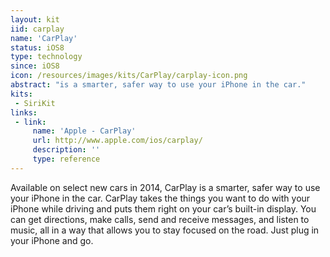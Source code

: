 ```yaml
---
layout: kit
iid: carplay
name: 'CarPlay'
status: iOS8
type: technology
since: iOS8
icon: /resources/images/kits/CarPlay/carplay-icon.png
abstract: "is a smarter, safer way to use your iPhone in the car."
kits:
 - SiriKit
links:
 - link:
     name: 'Apple - CarPlay'
     url: http://www.apple.com/ios/carplay/
     description: ''
     type: reference
---
```


Available on select new cars in 2014, CarPlay is a smarter, safer way to use your iPhone in the car. CarPlay takes the things you want to do with your iPhone while driving and puts them right on your car’s built-in display. You can get directions, make calls, send and receive messages, and listen to music, all in a way that allows you to stay focused on the road. Just plug in your iPhone and go.